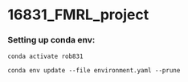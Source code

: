 # 16831_FMRL_project

### Setting up conda env:

```
conda activate rob831
```

```
conda env update --file environment.yaml --prune
```



